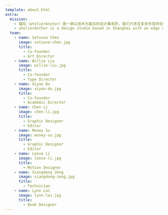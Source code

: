 ```yaml
---
template: about.html
extra:
  mission:
    - 锚坞（atelierAnchor）是一家以技术为基石的设计事务所，我们力求在复杂多变的创意行业里，为客户提供绝妙的想法和可靠的执行。在平面、字体、动效等领域的丰富经验促使我们时刻关注最前沿的技术动态，并广泛运用在展览、艺术、研究、出版和商业项目中。我们关注跨学科跨文化的设计实践，倡导建设聚焦新技术新思想的多元创意社区。
    - atelierAnchor is a design studio based in Shanghai with an edge on crafts and technology. We aim to provide stunning ideas and reliable execution for our clients in the ever-changing creative scenes. Our extensive experience in graphic design, typeface development and motion graphics has sharpened our sensitivity to state-of-the-art technologies in the creative industry. We advocate an interdisciplinary and cross-cultural approach to design, and devote ourselves to building a diverse, forward-looking community with experimental thoughts and a keen interest in new technologies.
  team:
    - name: Setsuna Chen
      image: setsuna-chen.jpg
      title:
        - Co-founder
        - Art Director
    - name: Willie Liu
      image: willie-liu.jpg
      title:
        - Co-founder
        - Type Director
    - name: Xiyao Du
      image: xiyao-du.jpg
      title:
        - Co-founder
        - Academic Director
    - name: Chen Li
      image: chen-li.jpg
      title:
        - Graphic Designer
        - Editor
    - name: Money Su
      image: money-su.jpg
      title:
        - Graphic Designer
        - Editor
    - name: Leove Li
      image: leove-li.jpg
      title:
        - Motion Designer
    - name: Xiangdong Zeng
      image: xiangdong-zeng.jpg
      title:
        - Technician
    - name: Lynn Lai
      image: lynn-lai.jpg
      title:
        - Book Designer
---
```

